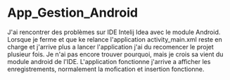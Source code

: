 # App_Gestion_Android
J'ai rencontrer des problèmes sur IDE Intelij Idea avec le module Android.
Lorsque je ferme et que ke relance l'application activity_main.xml reste en charge et j'arrive plus a lancer l'application
j'ai du recomencer le projet plusieur fois.
Je n'ai pas encore trouver pourquoi, mais je crois sa vient du module android de l'IDE.
L'application fonctionne j'arrive a afficher les enregistrements, normalement la mofication et insertion fonctionne. 

